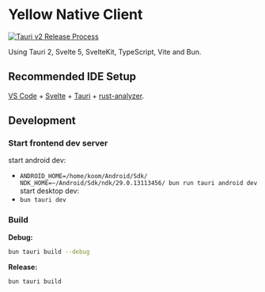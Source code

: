 # Yellow Native Client
[![Tauri v2 Release Process](https://github.com/libersoft-org/yellow-client-native/actions/workflows/cloud-publish.yaml/badge.svg)](https://github.com/libersoft-org/yellow-client-native/actions/workflows/cloud-publish.yaml)

Using Tauri 2, Svelte 5, SvelteKit, TypeScript, Vite and Bun.

## Recommended IDE Setup

[VS Code](https://code.visualstudio.com/) + [Svelte](https://marketplace.visualstudio.com/items?itemName=svelte.svelte-vscode) + [Tauri](https://marketplace.visualstudio.com/items?itemName=tauri-apps.tauri-vscode) + [rust-analyzer](https://marketplace.visualstudio.com/items?itemName=rust-lang.rust-analyzer).

## Development

### Start frontend dev server
start android dev:
* `ANDROID_HOME=/home/koom/Android/Sdk/ NDK_HOME=~/Android/Sdk/ndk/29.0.13113456/ bun run tauri android dev`
start desktop dev:
* `bun tauri dev`

### Build

**Debug:**

```sh
bun tauri build --debug
```

**Release:**

```sh
bun tauri build
```
